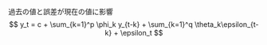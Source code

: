 過去の値と誤差が現在の値に影響
$$
y_t = c + \sum_{k=1}^p \phi_k y_{t-k} + \sum_{k=1}^q \theta_k\epsilon_{t-k} + \epsilon_t
$$
